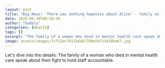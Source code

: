 ```yaml
---
layout: post
title: "Big News: 'There was nothing hopeless about Alice' - family on fight for truth"
date: 2025-06-10T09:59:39
author: "badely"
categories: [Health]
tags: []
excerpt: "The family of a woman who died in mental health care speak about their fight to hold staff accountable."
image: assets/images/7cf22ac7d11b6ab7798e59715d10be67.jpg
---
```


Let's dive into the details: The family of a woman who died in mental health care speak about their fight to hold staff accountable.


